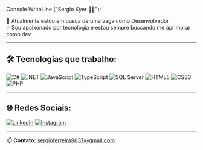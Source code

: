 Console.WriteLine ("Sergio Kyer 👨‍💻");

💼 Atualmente estou em busca de uma vaga como Desenvolvedor  
💡 Sou apaixonado por tecnologia e estou sempre buscando me aprimorar como dev  

---

## 🛠️ Tecnologias que trabalho:

![C#](https://img.shields.io/badge/C%23-239120?style=for-the-badge&logo=c-sharp&logoColor=white)
![.NET](https://img.shields.io/badge/.NET-512BD4?style=for-the-badge&logo=dotnet&logoColor=white)
![JavaScript](https://img.shields.io/badge/JavaScript-F7DF1E?style=for-the-badge&logo=javascript&logoColor=black)
![TypeScript](https://img.shields.io/badge/TypeScript-007ACC?style=for-the-badge&logo=typescript&logoColor=white)
![SQL Server](https://img.shields.io/badge/SQL%20Server-CC2927?style=for-the-badge&logo=microsoftsqlserver&logoColor=white)
![HTML5](https://img.shields.io/badge/HTML5-E34F26?style=for-the-badge&logo=html5&logoColor=white)
![CSS3](https://img.shields.io/badge/CSS3-1572B6?style=for-the-badge&logo=css3&logoColor=white)
![PHP](https://img.shields.io/badge/PHP-777BB4?style=for-the-badge&logo=php&logoColor=white)

---

## 🌐 Redes Sociais:

[![LinkedIn](https://img.shields.io/badge/LinkedIn-0077B5?style=for-the-badge&logo=linkedin&logoColor=white)](https://www.linkedin.com/in/s%C3%A9rgio-augusto-ferreira-cordeiro-157329268/)
[![Instagram](https://img.shields.io/badge/Instagram-E1306C?style=for-the-badge&logo=instagram&logoColor=white)](https://www.instagram.com/sergiokyer/)

---

📫 **Contato:** [sergioferreira9637@gmail.com](mailto:sergioferreira9637@gmail.com)
